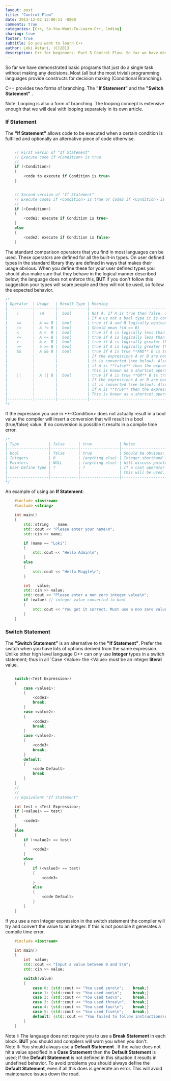 ```yaml
---
layout: post
title: "Control Flow"
date: 2013-12-02 12:00:11 -0800
comments: true
categories: [C++, So-You-Want-To-Learn-C++, Coding]
sharing: true
footer: true
subtitle: So you want to learn C++
author: Loki Astari, (C)2013
description: C++ for beginners. Part 5 Control Flow. So far we have demonstrated basic programs that just do a single task without making any decisions. Most (all but the most trivial) programming languages provide constructs for decision making (Conditional Branching).
---
```


So far we have demonstrated basic programs that just do a single task without making any decisions. Most (all but the most trivial) programming languages provide constructs for decision making (Conditional Branching).

C++ provides two forms of branching. The **"If Statement"** and the **"Switch Statement"** .

Note: Looping is also a form of branching. The looping concept is extensive enough that we will deal with looping separately in its own article.

### If Statement

The **"If Statement"** allows code to be executed when a certain condition is fulfilled and optionally an alternative piece of code otherwise.
``` cpp ifstatement.cpp

    // First versin of "If Statement"
    // Execute code if <Condition> is true.
    //
    if (<Condition>)
    {
        <code to execute if Condition is true>
    }


    // Second version of "If Statement"
    // Execute code1 if <Condition> is true or code2 if <Condition> is false 
    //
    if (<Condition>)
    {
        <code1: execute if Condition is true>
    }
    else
    {
        <code2: execute if Condition is false>
    }
```

The standard comparison operators that you find in most languages can be used. These operators are defined for all the built-in types. On user defined types in the standard library they are defined in ways that makes their usage obvious. When you define these for your user defined types you should also make sure that they behave in the logical manner described below; the language does not enforce this, **BUT** if you don't follow this suggestion your types will scare people and they will not be used, so follow the expected behavior.

``` cpp Standard Comparison Operators
/*
| Operator  | Usage   | Result Type | Meaning                                                           |
| ----------|---------|-------------|-------------------------------------------------------------------|
|    !      |  !A     |  bool       | Not A. If A is true then false, if A is false then true.          |
|           |         |             | If A us not a bool type it is converted (see below)               |
|    ==     |  A == B |  bool       | true if A and B logically equivalent, otherwise false.            |
|    !=     |  A != B |  bool       | Should mean !(A == B)                                             |
|    <      |  A <  B |  bool       | true if A is logically less than B.                               |
|    <=     |  A <= B |  bool       | true if A is logically less than or equal to B.                   |
|    >      |  A >  B |  bool       | true if A is logically greater than B.                            |
|    >=     |  a >= B |  bool       | true if A is logically greater than or equal to B.                |
|    &&     |  A && B |  bool       | true if A is true **AND** B is true.                              |
|           |         |             | If the expressions A or B are not actually bool then              |
|           |         |             | it is converted (see below). Also worth noting is that            |
|           |         |             | if A is **false** then the expression for B is not evaluated.     |
|           |         |             | This is known as a shortcut operator we will describe this later. |
|    ||     |  A || B |  bool       | true if A is true **OR** B is true.                               |
|           |         |             | If the expressions A or B are not actually a bool then            |
|           |         |             | it is converted (see below). Also worth noting is that            |
|           |         |             | if A is **true** then the expression for B is not evaluated.      |
|           |         |             | This is known as a shortcut operator we will describe this later. |
|-----------|---------|-------------|-------------------------------------------------------------------|
*/
```

If the expression you use in **&lt;Condition&gt; does not actually result in a bool value the compiler will insert a conversion that will result in a bool (true/false) value. If no conversion is possible it results in a compile time error.

``` cpp Type conversion
/*
| Type             | false      | true            | Notes                                               |
|------------------|------------|-----------------|-----------------------------------------------------|
| bool             | false      | true            | Should be obvious: No actual conversion used.       |
| Integers         | 0          | (anything else) | Integer shorthand for (char/short/int/long)         |
| Pointers         | NULL       | (anything else) | Will discuss pointers in detail later.              |
| User Define Type | ?          | ?               | If a cast operator to bool/Integer/pointer exists   |
|                  |            |                 | this will be used.                                  |
|------------------|------------|-----------------|-----------------------------------------------------|
*/
```

An example of using an **If Statement**:
``` cpp itest.cpp
    #include <iostream>
    #include <string>

    int main()
    {
        std::string    name;
        std::cout << "Please enter your name\n";
        std::cin >> name;

        if (name == "Loki")
        {
            std::cout << "Hello Admin\n";
        }
        else
        {
            std::cout << "Hello Muggle\n";
        }

        int   value;
        std::cin >> value;
        std::cout << "Please enter a non zero integer value\n";
        if (value) // integer value converted to bool
        {
            std::cout << "You got it correct. Must use a non zero value.\n";
        }
    }
```

### Switch Statement

The **"Switch Statement"** is an alternative to the **"If Statement"**. Prefer the switch when you have lots of options derived from the same expression. Unlike other high level language C++ can only use **Integer** types in a switch statement; thus in all `Case &lt;Value&gt; the &lt;Value&gt; must be an integer **literal** value.

``` cpp switch.cpp

    switch(<Test Expression>)
    {
        case <value1>:
        {
            <code1>
            break;
        }
        case <value2>:
        {
            <code2>
            break;
        }
        case <value3>:
        {
            <code3>
            break;
        }
        default:
        {
            <code Default>
            break
        }
    }
    //
    //
    // Equivalent "If Statement"

    int test = <Test Expression>;
    if (<value1> == test)
    {
        <code1>
    }
    else
    {
        if (<value2> == test)
        {
            <code2>
        }
        else
        {
            if (<value3> == test)
            {
                <code3>
            }
            else
            {
                <code Default>
            }
        }
    }
```

If you use a non Integer expression in the switch statement the compiler will try and convert the value to an integer. If this is not possible it generates a compile time error.

``` cpp switch.cpp
    #include <iostream>

    int main()
    {
        int  value;
        std::cout << "Input a value between 0 and 5\n";
        std::cin >> value;

        switch(value)
        {
            case 0: {std::cout << "You used zero\n";    break;}
            case 1: {std::cout << "You used one\n";     break;}
            case 2: {std::cout << "You used two\n";     break;}
            case 3: {std::cout << "You used three\n";   break;}
            case 4: {std::cout << "You used four\n";    break;}
            case 5: {std::cout << "You used five\n";    break;}
            default: {std::cout << "You failed to follow instructions\n";break;}
        }
    }
```

Note I: The language does not require you to use a **Break Statement** in each block. **BUT** you should and compilers will warn you when you don't.  
Note II: You should always use a **Default Statement** . If the value does not hit a value specified in a **Case Statement** then the **Default Statement** is used; If the **Default Statement** is not defined in this situation it results in undefined behavior. To avoid problems you should always define the **Default Statement**, even if all this does is generate an error. This will avoid maintenance issues down the road.





